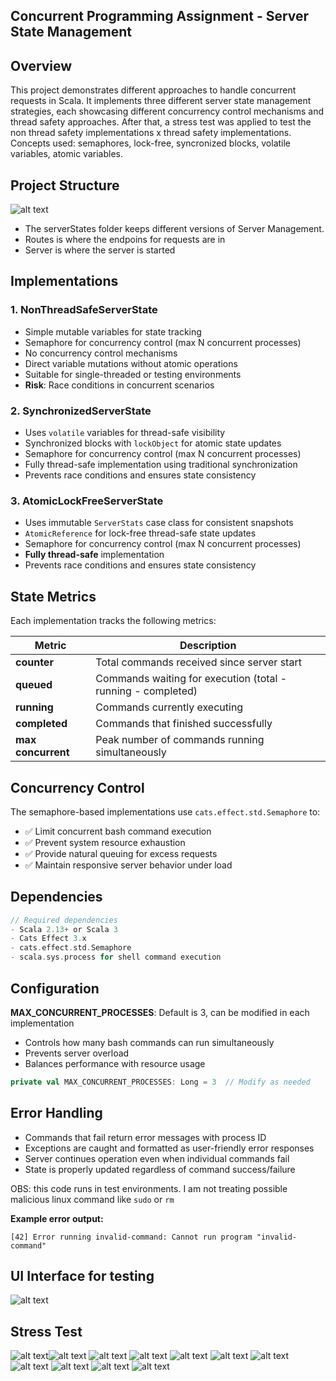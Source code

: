 
## Concurrent Programming Assignment - Server State Management

## Overview
This project demonstrates different approaches to handle concurrent requests in Scala. It implements three different server state management strategies, each showcasing different concurrency control mechanisms and thread safety approaches. After that, a stress test was applied to test the non thread safety implementations x thread safety implementations. Concepts used: semaphores, lock-free, syncronized blocks, volatile variables, atomic variables.

## Project Structure

![alt text](image-1.png)

- The serverStates folder keeps different versions of Server Management.
- Routes is where the endpoins for requests are in
- Server is where the server is started


## Implementations

### 1. NonThreadSafeServerState
- Simple mutable variables for state tracking
- Semaphore for concurrency control (max N concurrent processes)
- No concurrency control mechanisms
- Direct variable mutations without atomic operations
- Suitable for single-threaded or testing environments
- **Risk**: Race conditions in concurrent scenarios

### 2. SynchronizedServerState
- Uses `volatile` variables for thread-safe visibility
- Synchronized blocks with `lockObject` for atomic state updates
- Semaphore for concurrency control (max N concurrent processes)
- Fully thread-safe implementation using traditional synchronization
- Prevents race conditions and ensures state consistency

### 3. AtomicLockFreeServerState
- Uses immutable `ServerStats` case class for consistent snapshots
- `AtomicReference` for lock-free thread-safe state updates
- Semaphore for concurrency control (max N concurrent processes)
- **Fully thread-safe** implementation
- Prevents race conditions and ensures state consistency

## State Metrics

Each implementation tracks the following metrics:

| Metric | Description |
|--------|-------------|
| **counter** | Total commands received since server start |
| **queued** | Commands waiting for execution (total - running - completed) |
| **running** | Commands currently executing |
| **completed** | Commands that finished successfully |
| **max concurrent** | Peak number of commands running simultaneously |

## Concurrency Control

The semaphore-based implementations use `cats.effect.std.Semaphore` to:

- ✅ Limit concurrent bash command execution
- ✅ Prevent system resource exhaustion
- ✅ Provide natural queuing for excess requests
- ✅ Maintain responsive server behavior under load


## Dependencies

```scala
// Required dependencies
- Scala 2.13+ or Scala 3
- Cats Effect 3.x
- cats.effect.std.Semaphore
- scala.sys.process for shell command execution
```

## Configuration

**MAX_CONCURRENT_PROCESSES**: Default is 3, can be modified in each implementation

- Controls how many bash commands can run simultaneously
- Prevents server overload
- Balances performance with resource usage

```scala
private val MAX_CONCURRENT_PROCESSES: Long = 3  // Modify as needed
```

## Error Handling

- Commands that fail return error messages with process ID
- Exceptions are caught and formatted as user-friendly error responses
- Server continues operation even when individual commands fail
- State is properly updated regardless of command success/failure

OBS: this code runs in test environments. I am not treating possible malicious linux command like `sudo` or `rm`

**Example error output:**
```
[42] Error running invalid-command: Cannot run program "invalid-command"
```


## UI Interface for testing

![alt text](image-2.png)


## Stress Test
![alt text](<Screenshot from 2025-05-29 22-05-54.png>)![alt text](<Screenshot from 2025-05-29 22-07-23.png>) ![alt text](<Screenshot from 2025-05-29 22-07-36.png>) ![alt text](<Screenshot from 2025-05-29 22-07-41.png>) ![alt text](<Screenshot from 2025-05-29 22-10-00.png>) ![alt text](<Screenshot from 2025-05-29 22-10-40.png>) ![alt text](<Screenshot from 2025-05-29 22-10-48.png>) ![alt text](<Screenshot from 2025-05-29 22-11-47.png>) ![alt text](<Screenshot from 2025-05-29 22-12-01.png>) ![alt text](<Screenshot from 2025-05-29 22-12-07.png>) ![alt text](<Screenshot from 2025-05-29 22-12-17.png>)
